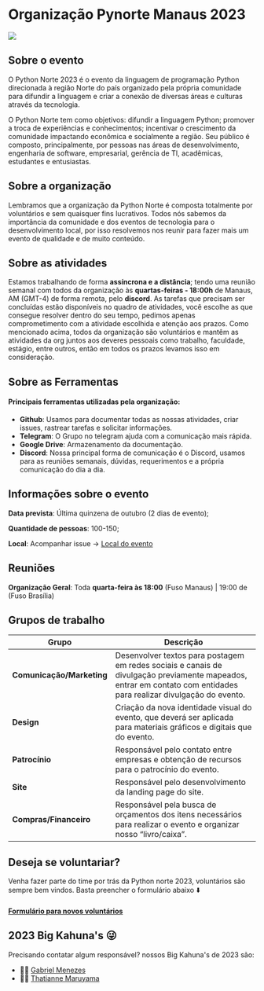 # Organização Pynorte Manaus 2023 
![](https://user-images.githubusercontent.com/71537090/232899441-728ba590-cb1d-4e42-9405-efcc89b25cb9.png)

## Sobre o evento
O Python Norte 2023 é o evento da linguagem de programação Python direcionada à região Norte do país organizado pela própria comunidade para difundir a linguagem e criar a conexão de diversas áreas e culturas através da tecnologia.

O Python Norte tem como objetivos: difundir a linguagem Python; promover a troca de experiências e conhecimentos; incentivar o crescimento da comunidade impactando econômica e socialmente a região.
Seu público é composto, principalmente, por pessoas nas áreas de desenvolvimento, engenharia de software, empresarial, gerência de TI, acadêmicas, estudantes e entusiastas.

## Sobre a organização
Lembramos que a organização da Python Norte é composta totalmente por voluntários e sem quaisquer fins lucrativos. Todos nós sabemos da importância da comunidade e dos eventos de tecnologia para o desenvolvimento local, por isso resolvemos nos reunir para fazer mais um evento de qualidade e de muito conteúdo.

## Sobre as atividades
Estamos trabalhando de forma **assíncrona e a distância**; tendo uma reunião semanal com todos da organização às **quartas-feiras - 18:00h** de Manaus, AM (GMT-4) de forma remota, pelo **discord**.
As tarefas que precisam ser concluídas estão disponíveis no quadro de atividades, você escolhe as que consegue resolver dentro do seu tempo, pedimos apenas comprometimento com a atividade escolhida e atenção aos prazos.
Como mencionado acima, todos da organização são voluntários e mantêm  as atividades da org juntos aos deveres pessoais como trabalho, faculdade, estágio, entre outros, então em todos os prazos levamos isso em consideração. 

## Sobre as Ferramentas
#### Principais ferramentas utilizadas pela organização: 
* **Github**: Usamos para documentar todas as nossas atividades, criar issues, rastrear tarefas e solicitar informações.
* **Telegram**: O Grupo no telegram ajuda com a comunicação mais rápida.
* **Google Drive**: Armazenamento da documentação.
*  **Discord**: Nossa principal forma de comunicação é o Discord, usamos para as reuniões semanais, dúvidas, requerimentos e a própria comunicação do dia a dia.


## Informações sobre o evento

**Data prevista**: Última quinzena de outubro (2 dias de evento);

**Quantidade de pessoas**: 100-150;

**Local**: Acompanhar issue -> [Local do evento](https://github.com/PyNorte/pynorte2023-org/issues/7)

## Reuniões
**Organização Geral**: Toda **quarta-feira às 18:00** (Fuso Manaus) | 19:00 de (Fuso Brasília)


## Grupos de trabalho
| Grupo | Descrição | 
|---|---|
| **Comunicação/Marketing** | Desenvolver textos para postagem em redes sociais e canais de divulgação previamente mapeados, entrar em contato com entidades para realizar divulgação do evento. 
| **Design** | Criação da nova identidade visual do evento, que deverá ser aplicada para materiais gráficos e digitais que do evento.
| **Patrocínio** | Responsável pelo contato entre empresas e obtenção de recursos para o patrocínio do evento.
| **Site** | Responsável pelo desenvolvimento da landing page do site. 
| **Compras/Financeiro**| Responsável pela busca de orçamentos dos itens necessários para realizar o evento e organizar nosso “livro/caixa”.

## Deseja se voluntariar?

Venha fazer parte do time por trás da Python norte 2023, voluntários são sempre bem vindos. Basta preencher o formulário abaixo ⬇️  

#### [Formulário para novos voluntários](https://forms.gle/u3FoYoygUyZphb6K7)


## 2023 Big Kahuna's 😜
Precisando contatar algum responsável? nossos Big Kahuna's de 2023 são:
* 👨‍💻 [Gabriel Menezes](https://github.com/gabrovskii)
* 👩‍💻 [Thatianne Maruyama](https://github.com/thaty-maru)



